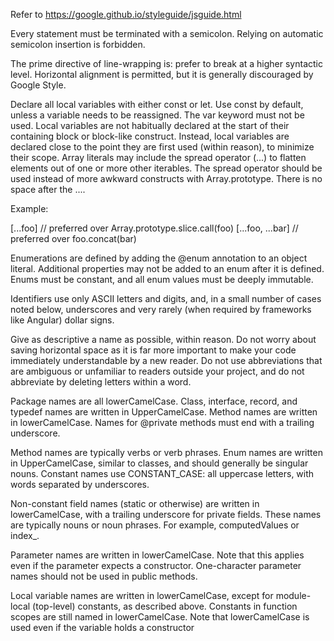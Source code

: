 Refer to https://google.github.io/styleguide/jsguide.html

Every statement must be terminated with a semicolon. Relying on automatic semicolon insertion is forbidden.

The prime directive of line-wrapping is: prefer to break at a higher syntactic level.
Horizontal alignment is permitted, but it is generally discouraged by Google Style. 

Declare all local variables with either const or let. Use const by default, unless a variable needs to be reassigned. The var keyword must not be used.
Local variables are not habitually declared at the start of their containing block or block-like construct. Instead, local variables are declared close to the point they are first used (within reason), to minimize their scope.
Array literals may include the spread operator (...) to flatten elements out of one or more other iterables. The spread operator should be used instead of more awkward constructs with Array.prototype. There is no space after the ....

Example:

[...foo]   // preferred over Array.prototype.slice.call(foo)
[...foo, ...bar]   // preferred over foo.concat(bar)

Enumerations are defined by adding the @enum annotation to an object literal. Additional properties may not be added to an enum after it is defined. Enums must be constant, and all enum values must be deeply immutable.

Identifiers use only ASCII letters and digits, and, in a small number of cases noted below, underscores and very rarely (when required by frameworks like Angular) dollar signs.

Give as descriptive a name as possible, within reason. Do not worry about saving horizontal space as it is far more important to make your code immediately understandable by a new reader. Do not use abbreviations that are ambiguous or unfamiliar to readers outside your project, and do not abbreviate by deleting letters within a word.

Package names are all lowerCamelCase. Class, interface, record, and typedef names are written in UpperCamelCase. 
Method names are written in lowerCamelCase. Names for @private methods must end with a trailing underscore.

Method names are typically verbs or verb phrases. 
Enum names are written in UpperCamelCase, similar to classes, and should generally be singular nouns.
Constant names use CONSTANT_CASE: all uppercase letters, with words separated by underscores.

Non-constant field names (static or otherwise) are written in lowerCamelCase, with a trailing underscore for private fields. These names are typically nouns or noun phrases. For example, computedValues or index_.

Parameter names are written in lowerCamelCase. Note that this applies even if the parameter expects a constructor. One-character parameter names should not be used in public methods.

Local variable names are written in lowerCamelCase, except for module-local (top-level) constants, as described above. Constants in function scopes are still named in lowerCamelCase. Note that lowerCamelCase is used even if the variable holds a constructor

